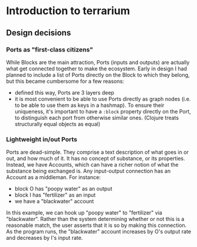 # Introduction to terrarium

## Design decisions

### Ports as "first-class citizens"

While Blocks are the main attraction, Ports (inputs and outputs) are actually what get connected together to make the ecosystem. Early in design I had planned to include a list of Ports directly on the Block to which they belong, but this became cumbersome for a few reasons:

- defined this way, Ports are 3 layers deep
- it is most convenient to be able to use Ports directly as graph nodes (i.e. to be able to use them as keys in a hashmap). To ensure their uniqueness, it's important to have a `:block` property directly on the Port, to distinguish each port from otherwise similar ones. (Clojure treats structurally equal objects as equal)

### Lightweight in/out Ports

Ports are dead-simple. They comprise a text description of what goes in or out, and how much of it. It has no concept of substance, or its properties. Instead, we have Accounts, which can have a richer notion of what the substance being exchanged is. Any input-output connection has an Account as a middleman. For instance:

- block O has "poopy water" as an output
- block I has "fertilizer" as an input
- we have a "blackwater" account

In this example, we can hook up "poopy water" to "fertilizer" via "blackwater". Rather than the system determining whether or not this is a reasonable match, the user asserts that it is so by making this connection. As the program runs, the "blackwater" account increases by O's output rate and decreases by I's input rate.